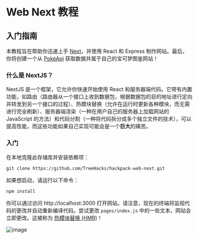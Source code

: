 #  Web Next 教程

## 入门指南
本教程旨在帮助你迅速上手 [Next](https://nextjs.org)，并使用 React 和 Express 制作网站。最后，你将创建一个从 [PokéApi](https://pokeapi.co/) 获取数据并属于自己的宝可梦图鉴网站！

### 什么是 NextJS？
NextJS 是一个框架，它允许你快速开始使用 React 和服务器端代码。它带有内置功能，如路由（路由器从一个接口上收到数据包，根据数据包的目的地址进行定向并转发到另一个接口的过程）、热模块替换（允许在运行时更新各种模块，而无需进行完全刷新）、服务器端渲染（一种在用户自己的服务器上加载网站的 JavaScript 的方法）和代码分割（一种将代码拆分成多个独立文件的技术），可以提高性能，而这些功能如果自己实现可能会是一个**巨大**的痛苦。

### 入门
在本地克隆此存储库并安装依赖项：

```
git clone https://github.com/TreeHacks/hackpack-web-next.git
```

如果想启动，请运行以下命令：

```
npm install
```

你可以通过访问 http://localhost:3000 打开网站。请注意，现在的终端将监视代码的更改并自动重新编译代码。尝试更改 `pages/index.js` 中的一些文本，网站会立即更改。这被称为 [热模块替换 (HMR)](https://webpack.js.org/concepts/hot-module-replacement/)！

![image](https://user-images.githubusercontent.com/1689183/52835583-e0bc1f00-309b-11e9-8c2e-e067bd5290d4.png)
